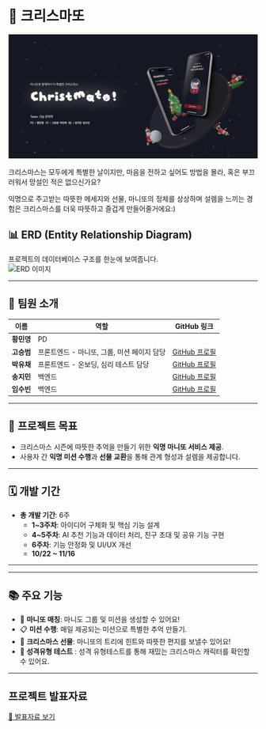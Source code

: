# 🎄 크리스마또

![크리스마또 로고](splash.png)

크리스마스는 모두에게 특별한 날이지만, 마음을 전하고 싶어도 방법을 몰라, 혹은 부끄러워서 망설인
적은 없으신가요?

익명으로 주고받는 따뜻한 메세지와 선물,
마니또의 정체를 상상하며 설렘을 느끼는 경험은 크리스마스를 더욱 따뜻하고
즐겁게 만들어줄거에요:)

## 📊 ERD (Entity Relationship Diagram)
프로젝트의 데이터베이스 구조를 한눈에 보여줍니다.  
![ERD 이미지](path/to/erd.png)

---

## 👥 팀원 소개
| 이름       | 역할               | GitHub 링크                                                                                  |
|------------|--------------------|---------------------------------------------------------------------------------------------|
| **황민영** | PD                 |                                                                                             |
| **고승범** | 프론트엔드 - 마니또, 그룹, 미션 페이지 담당 | [GitHub 프로필](https://github.com/seongbe)                                                  |
| **박유채** | 프론트엔드 - 온보딩, 심리 테스트 담당      | [GitHub 프로필](https://github.com/starsshootingthemoon)                                     |
| **송지민** | 백엔드             | [GitHub 프로필](https://github.com/congachu)                                                |
| **임수빈** | 백엔드             | [GitHub 프로필](https://github.com/forestsoob)

---

## 🎯 프로젝트 목표
- 크리스마스 시즌에 따뜻한 추억을 만들기 위한 **익명 마니또 서비스 제공**.  
- 사용자 간 **익명 미션 수행**과 **선물 교환**을 통해 관계 형성과 설렘을 제공합니다.

---

## 🗓 개발 기간
- **총 개발 기간**: 6주  
  - **1~3주차**: 아이디어 구체화 및 핵심 기능 설계  
  - **4~5주차**: AI 추천 기능과 데이터 처리, 친구 초대 및 공유 기능 구현  
  - **6주차**: 기능 안정화 및 UI/UX 개선  
  - **10/22 ~ 11/16**
---



---

## 📚 주요 기능
- 🎅 **마니또 매칭**: 마니도 그룹 및 미션을 생성할 수 있어요!
- 📋 **미션 수행**: 매일 제공되는 미션으로 특별한 추억 만들기.
- 🎁 **크리스마스 선물**: 마니또의 트리에 힌트와 따뜻한 편지를 보낼수 있어요!
- 🎅 **성격유형 테스트** : 성격 유형테스트를 통해 재밌는 크리스마스 캐릭터를 확인할 수 있어요.

---

 
## 프로젝트 발표자료

[📄 발표자료 보기](https://file.notion.so/f/f/9cbe6696-e75f-452c-a708-7024f696de09/e456355b-0a5d-4272-b2f6-cdb19239bf5f/12%E1%84%90%E1%85%B5%E1%86%B7_2%E1%84%8E%E1%85%A1.pdf?table=block&id=c6ec5016-7bb1-4589-8839-4ac18fabe400&spaceId=9cbe6696-e75f-452c-a708-7024f696de09&expirationTimestamp=1732492800000&signature=A223sM8Pu5_PmU8DUAQv1pdHvZYPcfAtGMwJ7NxRFZI&downloadName=12%E1%84%90%E1%85%B5%E1%86%B7_2%E1%84%8E%E1%85%A1.pdf)

